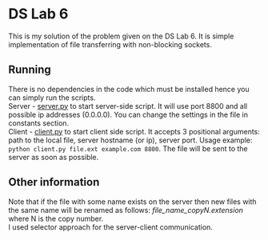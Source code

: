 # DS Lab 6
This is my solution of the problem given on the DS Lab 6. It is simple implementation of file transferring with non-blocking sockets. <br>
## Running
There is no dependencies in the code which must be installed hence you can simply run the scripts.<br>
Server - [server.py](server.py) to start server-side script. It will use port 8800 and all possible ip addresses (0.0.0.0). You can change the settings in the file in constants section.<br>
Client - [client.py](client.py) to start client side script. It accepts 3 positional arguments: path to the local file, server hostname (or ip), server port. Usage example: ```python client.py file.ext example.com 8800```. The file will be sent to the server as soon as possible.<br>

## Other information
Note that if the file with some name exists on the server then new files with the same name will be renamed as follows: *file_name_copyN.extension* where N is the copy number.<br>
I used selector approach for the server-client communication.<br>
